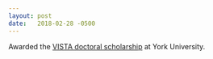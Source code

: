 ```yaml
---
layout: post
date:   2018-02-28 -0500
---
```

Awarded the [VISTA doctoral scholarship](http://vista.info.yorku.ca/opportunities/training-scholarships/doctoral-scholarships/) at York University.
